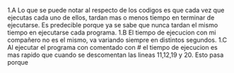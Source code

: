 1.A Lo que se puede notar al respecto de los codigos es que cada vez que ejecutas cada uno de ellos, tardan mas o menos tiempo en terminar de ejecutarse. Es predecible porque ya se sabe que nunca tardan el mismo tiempo en ejecutarse cada programa.
1.B El tiempo de ejecucion con mi compañero no es el mismo, va variando siempre en distintos segundos.
1.C Al ejecutar el programa con comentado con # el tiempo de ejecucion es mas rapido que cuando se descomentan las lineas 11,12,19 y 20. Esto pasa porque 
